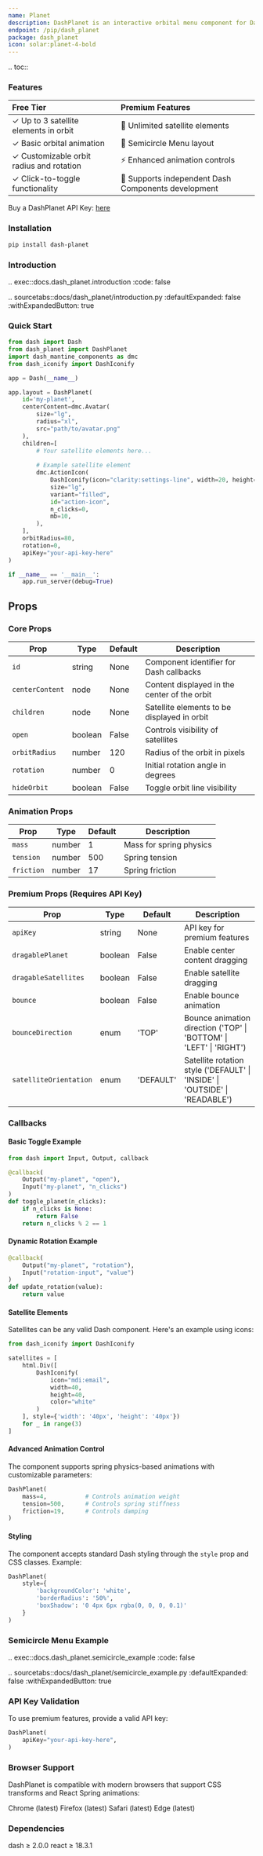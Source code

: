 ```yaml
---
name: Planet
description: DashPlanet is an interactive orbital menu component for Dash applications that displays content in a circular orbit around a central element. It provides an engaging and intuitive way to present navigation options or related content items.
endpoint: /pip/dash_planet
package: dash_planet
icon: solar:planet-4-bold
---
```


.. toc::

### Features

| **Free Tier**                         | **Premium Features** |
|:-----------------------------------------|:----------------|
| ✓ Up to 3 satellite elements in orbit    | 🌟 Unlimited satellite elements |
| ✓ Basic orbital animation                | 🌙 Semicircle Menu layout |
| ✓ Customizable orbit radius and rotation | ⚡ Enhanced animation controls |
| ✓ Click-to-toggle functionality          | 💎 Supports independent Dash Components development |

Buy a DashPlanet API Key: [here](https://pipinstallpython.pythonanywhere.com/catalogue/dash-planet_95/)

### Installation

```bash
pip install dash-planet
```

### Introduction

.. exec::docs.dash_planet.introduction
    :code: false

.. sourcetabs::docs/dash_planet/introduction.py
    :defaultExpanded: false
    :withExpandedButton: true

### Quick Start

```python
from dash import Dash
from dash_planet import DashPlanet
import dash_mantine_components as dmc
from dash_iconify import DashIconify

app = Dash(__name__)

app.layout = DashPlanet(
    id='my-planet',
    centerContent=dmc.Avatar(
        size="lg",
        radius="xl",
        src="path/to/avatar.png"
    ),
    children=[
        # Your satellite elements here...
        
        # Example satellite element
        dmc.ActionIcon(
            DashIconify(icon="clarity:settings-line", width=20, height=20),
            size="lg",
            variant="filled",
            id="action-icon",
            n_clicks=0,
            mb=10,
        ),
    ],
    orbitRadius=80,
    rotation=0,
    apiKey="your-api-key-here"
)

if __name__ == '__main__':
    app.run_server(debug=True)
```

## Props

### Core Props

| Prop            | Type    | Default | Description                                  |
|-----------------|---------|---------|----------------------------------------------|
| `id`            | string  | None    | Component identifier for Dash callbacks      |
| `centerContent` | node    | None    | Content displayed in the center of the orbit |
| `children`      | node    | None    | Satellite elements to be displayed in orbit  |
| `open`          | boolean | False   | Controls visibility of satellites            |
| `orbitRadius`   | number  | 120     | Radius of the orbit in pixels                |
| `rotation`      | number  | 0       | Initial rotation angle in degrees            |
| `hideOrbit`     | boolean | False   | Toggle orbit line visibility                 |

### Animation Props

| Prop       | Type   | Default | Description             |
|------------|--------|---------|-------------------------|
| `mass`     | number | 1       | Mass for spring physics |
| `tension`  | number | 500     | Spring tension          |
| `friction` | number | 17      | Spring friction         |

### Premium Props (Requires API Key)

| Prop                   | Type    | Default   | Description                                                                 |
|------------------------|---------|-----------|-----------------------------------------------------------------------------|
| `apiKey`               | string  | None      | API key for premium features                                                |
| `dragablePlanet`       | boolean | False     | Enable center content dragging                                              |
| `dragableSatellites`   | boolean | False     | Enable satellite dragging                                                   |
| `bounce`               | boolean | False     | Enable bounce animation                                                     |
| `bounceDirection`      | enum    | 'TOP'     | Bounce animation direction ('TOP' \| 'BOTTOM' \| 'LEFT' \| 'RIGHT')         |
| `satelliteOrientation` | enum    | 'DEFAULT' | Satellite rotation style ('DEFAULT' \| 'INSIDE' \| 'OUTSIDE' \| 'READABLE') |

### Callbacks

#### Basic Toggle Example
```python
from dash import Input, Output, callback

@callback(
    Output("my-planet", "open"),
    Input("my-planet", "n_clicks")
)
def toggle_planet(n_clicks):
    if n_clicks is None:
        return False
    return n_clicks % 2 == 1
```

#### Dynamic Rotation Example
```python
@callback(
    Output("my-planet", "rotation"),
    Input("rotation-input", "value")
)
def update_rotation(value):
    return value
```

#### Satellite Elements

Satellites can be any valid Dash component. Here's an example using icons:

```python
from dash_iconify import DashIconify

satellites = [
    html.Div([
        DashIconify(
            icon="mdi:email",
            width=40,
            height=40,
            color="white"
        )
    ], style={'width': '40px', 'height': '40px'})
    for _ in range(3)
]
```

#### Advanced Animation Control

The component supports spring physics-based animations with customizable parameters:

```python
DashPlanet(
    mass=4,           # Controls animation weight
    tension=500,      # Controls spring stiffness
    friction=19,      # Controls damping
)
```

#### Styling

The component accepts standard Dash styling through the `style` prop and CSS classes. Example:

```python
DashPlanet(
    style={
        'backgroundColor': 'white',
        'borderRadius': '50%',
        'boxShadow': '0 4px 6px rgba(0, 0, 0, 0.1)'
    }
)
```

### Semicircle Menu Example
.. exec::docs.dash_planet.semicircle_example
    :code: false

.. sourcetabs::docs/dash_planet/semicircle_example.py
    :defaultExpanded: false
    :withExpandedButton: true

### API Key Validation
To use premium features, provide a valid API key:


```python
DashPlanet(
    apiKey="your-api-key-here",
)
```

### Browser Support
DashPlanet is compatible with modern browsers that support CSS transforms and React Spring animations:

Chrome (latest)
Firefox (latest)
Safari (latest)
Edge (latest)

### Dependencies

dash ≥ 2.0.0
react ≥ 18.3.1